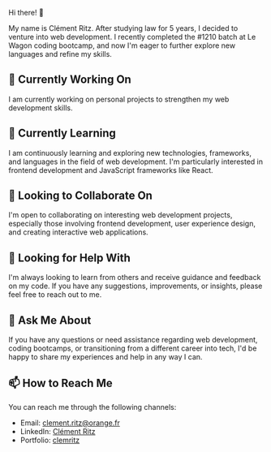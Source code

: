 Hi there! 👋

My name is Clément Ritz. After studying law for 5 years, I decided to venture into web development. I recently completed the #1210 batch at Le Wagon coding bootcamp, and now I'm eager to further explore new languages and refine my skills.

## 🔭 Currently Working On
I am currently working on personal projects to strengthen my web development skills.

## 🌱 Currently Learning
I am continuously learning and exploring new technologies, frameworks, and languages in the field of web development. I'm particularly interested in frontend development and JavaScript frameworks like React.

## 👯 Looking to Collaborate On
I'm open to collaborating on interesting web development projects, especially those involving frontend development, user experience design, and creating interactive web applications.

## 🤔 Looking for Help With
I'm always looking to learn from others and receive guidance and feedback on my code. If you have any suggestions, improvements, or insights, please feel free to reach out to me.

## 💬 Ask Me About
If you have any questions or need assistance regarding web development, coding bootcamps, or transitioning from a different career into tech, I'd be happy to share my experiences and help in any way I can.

## 📫 How to Reach Me
You can reach me through the following channels:
- Email: [clement.ritz@orange.fr](mailto:clement.ritz@orange.fr)
- LinkedIn: [Clément Ritz](https://www.linkedin.com/in/cl%C3%A9ment-ritz-0a0263280/)
- Portfolio: [clemritz](https://www.clemritz.com/)
